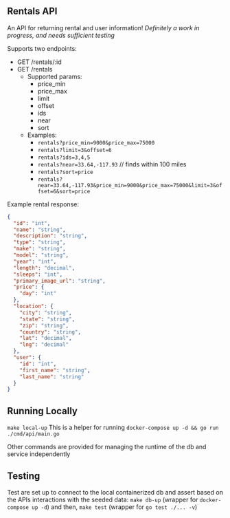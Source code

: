 ## Rentals API
An API for returning rental and user information!
_Definitely a work in progress, and needs sufficient testing_

Supports two endpoints:
- GET /rentals/:id
- GET /rentals
    - Supported params:
        - price_min
        - price_max
        - limit
        - offset
        - ids
        - near
        - sort 
    - Examples:
        - `rentals?price_min=9000&price_max=75000`
        - `rentals?limit=3&offset=6`
        - `rentals?ids=3,4,5`
        - `rentals?near=33.64,-117.93` // finds within 100 miles
        - `rentals?sort=price`
        - `rentals?near=33.64,-117.93&price_min=9000&price_max=75000&limit=3&offset=6&sort=price`

Example rental response:

```json
{
  "id": "int",
  "name": "string",
  "description": "string",
  "type": "string",
  "make": "string",
  "model": "string",
  "year": "int",
  "length": "decimal",
  "sleeps": "int",
  "primary_image_url": "string",
  "price": {
    "day": "int"
  },
  "location": {
    "city": "string",
    "state": "string",
    "zip": "string",
    "country": "string",
    "lat": "decimal",
    "lng": "decimal"
  },
  "user": {
    "id": "int",
    "first_name": "string",
    "last_name": "string"
  }
}
```

## Running Locally 
`make local-up`
This is a helper for running `docker-compose up -d && go run ./cmd/api/main.go`

Other commands are provided for managing the runtime of the db and service independently


## Testing
Test are set up to connect to the local containerized db and assert based on the APIs interactions with the seeded data: 
`make db-up` (wrapper for `docker-compose up -d`)
and then,
`make test` (wrapper for `go test ./... -v`)

